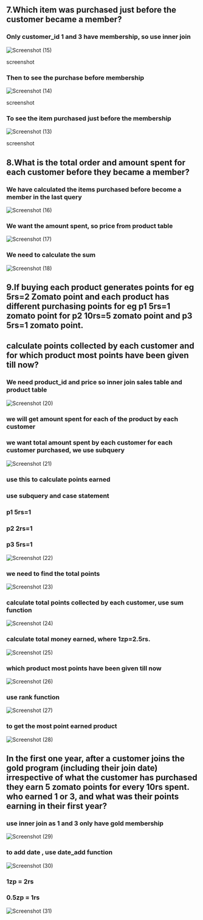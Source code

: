 ## 7.Which item was purchased just before the customer became a member?  ##


### Only customer_id 1 and 3 have membership, so use inner join ###

![Screenshot (15)](https://github.com/user-attachments/assets/d23851ea-8996-4aad-9181-a52cb5eec35a)

screenshot

### Then to see the purchase before membership ###

![Screenshot (14)](https://github.com/user-attachments/assets/cbb9d2c7-ecf2-4d11-8c39-2c95d5e2b813)

screenshot

### To see the item purchased just before the membership ###

![Screenshot (13)](https://github.com/user-attachments/assets/dbcbee00-a578-4d72-8aca-175c22fa10f0)

screenshot

## 8.What is the total order and amount spent for each customer before they became a member? ##

### We have calculated the items purchased before become a member in the last query ###



![Screenshot (16)](https://github.com/user-attachments/assets/87d7d6f9-4c8a-4dcb-94c7-a0bd1e2258dc) 

### We want the amount spent, so price from product table ###


![Screenshot (17)](https://github.com/user-attachments/assets/d61391a0-2dd0-4dc2-9eb7-e1cf5a8b0092) 


### We need to calculate the sum ###



![Screenshot (18)](https://github.com/user-attachments/assets/b0a0cd9e-9548-4590-880d-f3444e7f9ad7) 


## 9.If buying each product generates points for eg 5rs=2 Zomato point and each product has different purchasing points for eg p1 5rs=1 zomato point for p2 10rs=5 zomato point and p3 5rs=1 zomato point. ##
## calculate points collected by each customer and for which product most points have been given till now? ##

### We need product_id and price so inner join sales table and product table ###

![Screenshot (20)](https://github.com/user-attachments/assets/1ccb9593-58a2-4b84-a4e8-b60349fd2589) 

### we will get amount spent for each of the product by each customer ###

### we want total amount spent by each customer for each customer purchased, we use subquery ###



![Screenshot (21)](https://github.com/user-attachments/assets/1d2c9cee-452f-4b7b-9dab-80d93abe5284) 

### use this to calculate points earned ###
### use subquery and case statement ###

   ### p1 5rs=1 ###
   ### p2 2rs=1 ###
   ### p3 5rs=1 ###

   
![Screenshot (22)](https://github.com/user-attachments/assets/b8300eb5-1715-4fe7-9ceb-b39a2468c61d)

### we need to find the total points ###

![Screenshot (23)](https://github.com/user-attachments/assets/1de2c158-86fe-47b4-a7d9-2d060a6c638b) 

### calculate total points collected by each customer, use sum function ###


![Screenshot (24)](https://github.com/user-attachments/assets/1426a11b-bbae-47cd-8c3b-21098488a586) 


### calculate total money earned, where 1zp=2.5rs. ###


![Screenshot (25)](https://github.com/user-attachments/assets/bc86950e-e058-4604-a787-7137288eddec) 


### which product most points have been given till now ###


![Screenshot (26)](https://github.com/user-attachments/assets/25cc2492-fa25-425c-9ee5-ee739a8ef4eb) 


### use rank function ###


![Screenshot (27)](https://github.com/user-attachments/assets/b09c9730-9d0d-4d08-8dd3-847608fe5711) 

### to get the most point earned product ###


![Screenshot (28)](https://github.com/user-attachments/assets/0e9663d5-e265-46db-8873-fb3ce0e1ed65) 


## In the first one year, after a customer joins the gold program (including their join date) irrespective of what the customer has purchased they earn 5 zomato points for every 10rs spent. who earned 1 or 3, and what was their points earning in their first year? ##

### use inner join as 1 and 3 only have gold membership ###

![Screenshot (29)](https://github.com/user-attachments/assets/1a98e7ca-e393-4fda-8899-6dbb1d3c34c0) 

### to add date , use date_add function ###

![Screenshot (30)](https://github.com/user-attachments/assets/b37f18fe-5c33-4603-ad87-bcd9005ae77b) 

### 1zp = 2rs ###

### 0.5zp = 1rs ###

![Screenshot (31)](https://github.com/user-attachments/assets/8f4ccf5a-2484-428f-af8f-6beb62944ff4)



   




